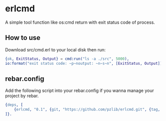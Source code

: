 # erlcmd

A simple tool function like os:cmd return with exit status code of process.

## How to use

Download src/cmd.erl to your local disk then run:

```erlang
{ok, ExitStatus, Output} = cmd:run("ls -a ./src", 5000), 
io:format("exit status code: ~p~noutput: ~n~s~n", [ExitStatus, Output]).
``` 

## rebar.config

Add the following script into your rebar.config if you wanna manage your project by rebar.

```erlang
{deps, [
    {erlcmd, "0.1", {git, "https://github.com/pzlib/erlcmd.git", {tag, "0.1"}}}
]}.
```
